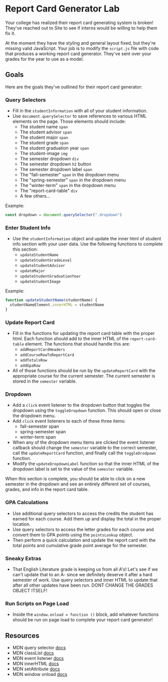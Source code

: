 # Report Card Generator Lab

Your college has realized their report card generating system is broken! They've reached out to Site to see if interns would be willing to help them fix it.

At the moment they have the styling and general layout fixed, but they're missing valid JavaScript. Your job is to modify the `script.js` file with code that produces a working report card generator. They've sent over your grades for the year to use as a model.

## Goals

Here are the goals they've outlined for their report card generator:

### Query Selectors

+ Fill in the `studentInformation` with all of your student information.
+ Use `document.querySelector` to save references to various HTML elements on the page. Those elements should include:
  + The student name `span`
  + The student advisor `span`
  + The student major `span`
  + The student grade `span`
  + The student graduation year `span`
  + The student-image `img`
  + The semester dropdown `div`
  + The semester dropdown `h2` button
  + The semester dropdown label `span`
  + The "fall-semester" `span` in the dropdown menu
  + The "spring-semester" `span` in the dropdown menu
  + The "winter-term" `span` in the dropdown menu
  + The "report-card-table" `div`
  + A few others...

Example:

```js
const dropdown = document.querySelector(".dropdown")
```

### Enter Student Info

+ Use the `studentInformation` object and update the inner html of student info section with your user data. Use the following functions to complete this section:
  + `updateStudentName`
  + `updateStudentGradeLevel`
  + `updateStudentAdvisor`
  + `updateMajor`
  + `updateStudentGraduationYear`
  + `updateStudentImage`

Example:

```js
function updateStudentName(studentName) {
  studentNameElement.innerHTML = studentName
}
```

### Update Report Card

+ Fill in the functions for updating the report card table with the proper html. Each function should add to the inner HTML of the `report-card-table` element. The functions that should handle this are:
  + `addReportCardHeaders`
  + `addCourseRowToReportCard`
  + `addTotalsRow`
  + `addGpaRow`
+ All of those functions should be run by the `updateReportCard` with the appropriate course for the current semester. The current semester is stored in the `semester` variable.

### Dropdown

+ Add a `click` event listener to the dropdown button that toggles the dropdown using the `toggleDropdown` function. This should open or close the dropdown menu.
+ Add `click` event listeners to each of these three items:
  + fall-semester span
  + spring-semester span
  + winter-term span
+ When any of the dropdown menu items are clicked the event listener callback should change the `semester` variable to the correct semester, call the `updateReportCard` function, and finally call the `toggleDrodpown` function.
+ Modify the `updateDropdownLabel` function so that the inner HTML of the dropdown label is set to the value of the `semester` variable.

When this section is complete, you should be able to click on a new semester in the dropdown and see an entirely different set of courses, grades, and info in the report card table.

### GPA Calculations

+ Use additional query selectors to access the credits the student has earned for each course. Add them up and display the total in the proper location.
+ Use query selectors to access the letter grades for each course and convert them to GPA points using the `pointsLookup` object.
+ Then perform a quick calculation and update the report card with the total points and cumulative grade point average for the semester.

### Sneaky Extras

+ That English Literature grade is keeping us from all A's! Let's see if we can't update that to an A- since we definitely deserve it after a hard semester of work. Use query selectors and inner HTML to update that after all other updates have been run. DONT CHANGE THE GRADES OBJECT ITSELF!

### Run Scripts on Page Load

+ Inside the `window.onload = function ()` block, add whatever functions should be run on page load to complete your report card generator!

## Resources
+ MDN query selector [docs](https://developer.mozilla.org/en-US/docs/Web/API/Document/querySelector)
+ MDN classList [docs](https://developer.mozilla.org/en-US/docs/Web/API/Element/classList)
+ MDN event listener [docs](https://developer.mozilla.org/en-US/docs/Web/API/EventTarget/addEventListener)
+ MDN innerHTML [docs](https://developer.mozilla.org/en-US/docs/Web/API/Element/innerHTML)
+ MDN setAttribute [docs](https://developer.mozilla.org/en-US/docs/Web/API/Element/setAttribute)
+ MDN window onload [docs](https://developer.mozilla.org/en-US/docs/Web/API/GlobalEventHandlers/onload)
  